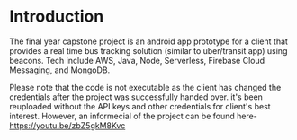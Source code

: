 # Introduction

The final year capstone project is an android app prototype for a client that provides a real time bus tracking solution (similar to uber/transit app) using beacons. Tech include AWS, Java, Node, Serverless, Firebase Cloud Messaging, and MongoDB.

Please note that the code is not executable as the client has changed the credentials after the project was successfully handed over. it's been reuploaded without the API keys and other credentials for client's best interest. However, an informecial of the project can be found here- https://youtu.be/zbZ5gkM8Kvc

